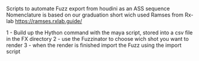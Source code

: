 Scripts to automate Fuzz export from houdini as an  ASS sequence
  Nomenclature is based on our graduation short wich used Ramses from Rx-lab
  https://ramses.rxlab.guide/
  
1 - Build up the Hython command with the maya script, stored into a csv file in the FX directory
2 - use the Fuzzinator to choose wich shot you want to render
3 - when the render is finished import the Fuzz using the import script
